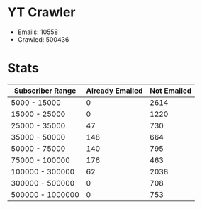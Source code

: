 # YT Crawler
- Emails: 10558
- Crawled: 500436

# Stats
| Subscriber Range  | Already Emailed | Not Emailed |
|-------|-------|-------|
| 5000 - 15000 | 0 | 2614 |
| 15000 - 25000 | 0 | 1220 |
| 25000 - 35000 | 47 | 730 |
| 35000 - 50000 | 148 | 664 |
| 50000 - 75000 | 140 | 795 |
| 75000 - 100000 | 176 | 463 |
| 100000 - 300000 | 62 | 2038 |
| 300000 - 500000 | 0 | 708 |
| 500000 - 1000000 | 0 | 753 |
